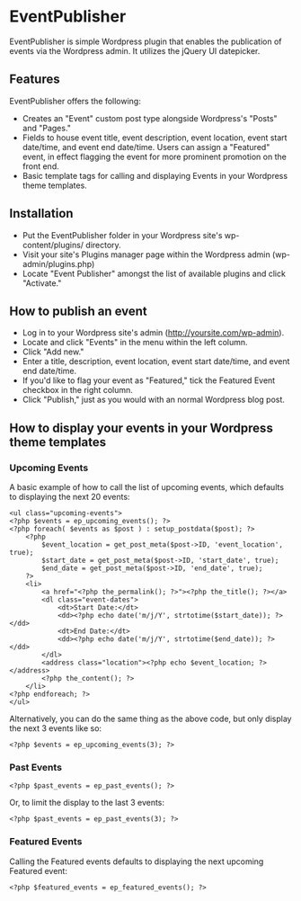 # EventPublisher #

EventPublisher is simple Wordpress plugin that enables the publication of events via the Wordpress admin. It utilizes the jQuery UI datepicker.

## Features ##

EventPublisher offers the following:

- Creates an "Event" custom post type alongside Wordpress's "Posts" and "Pages."
- Fields to house event title, event description, event location, event start date/time, and event end date/time. Users can assign a "Featured" event, in effect flagging the event for more prominent promotion on the front end.
- Basic template tags for calling and displaying Events in your Wordpress theme templates.

## Installation ##

- Put the EventPublisher folder in your Wordpress site's wp-content/plugins/ directory.
- Visit your site's Plugins manager page within the Wordpress admin (wp-admin/plugins.php)
- Locate "Event Publisher" amongst the list of available plugins and click "Activate."

## How to publish an event ##

- Log in to your Wordpress site's admin (http://yoursite.com/wp-admin).
- Locate and click "Events" in the menu within the left column.
- Click "Add new."
- Enter a title, description, event location, event start date/time, and event end date/time.
- If you'd like to flag your event as "Featured," tick the Featured Event checkbox in the right column.
- Click "Publish," just as you would with an normal Wordpress blog post.

## How to display your events in your Wordpress theme templates ##

### Upcoming Events

A basic example of how to call the list of upcoming events, which defaults to displaying the next 20 events:

    <ul class="upcoming-events">
    <?php $events = ep_upcoming_events(); ?>
    <?php foreach( $events as $post ) : setup_postdata($post); ?>
        <?php
            $event_location = get_post_meta($post->ID, 'event_location', true);
            $start_date = get_post_meta($post->ID, 'start_date', true);
            $end_date = get_post_meta($post->ID, 'end_date', true);
        ?>
        <li>
            <a href="<?php the_permalink(); ?>"><?php the_title(); ?></a>
            <dl class="event-dates">
                <dt>Start Date:</dt>
                <dd><?php echo date('m/j/Y', strtotime($start_date)); ?></dd>
                <dt>End Date:</dt>
                <dd><?php echo date('m/j/Y', strtotime($end_date)); ?></dd>
            </dl>
            <address class="location"><?php echo $event_location; ?></address>
            <?php the_content(); ?>
        </li>
    <?php endforeach; ?>
    </ul>

Alternatively, you can do the same thing as the above code, but only display the next 3 events like so:

    <?php $events = ep_upcoming_events(3); ?>

### Past Events

    <?php $past_events = ep_past_events(); ?>

Or, to limit the display to the last 3 events:

    <?php $past_events = ep_past_events(3); ?>

### Featured Events

Calling the Featured events defaults to displaying the next upcoming Featured event:

    <?php $featured_events = ep_featured_events(); ?>
